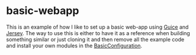 # basic-webapp

This is an example of how I like to set up a basic web-app using [Guice][guice] and [Jersey][jersey]. The way to use this is either to have it as a reference when building something similar or just cloning it and then remove all the example code and install your own modules in the [BasicConfiguration][app-module].

[guice]: http://code.google.com/p/google-guice/
[jersey]: http://jersey.java.net/
[app-module]: https://github.com/grunka/basic-webapp/blob/master/src/main/java/se/grunka/basic/webapp/BasicConfiguration.java
